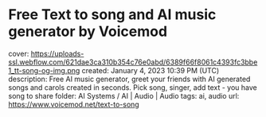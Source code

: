# Free Text to song and AI music generator by Voicemod

cover: https://uploads-ssl.webflow.com/621dae3ca310b354c76e0abd/6389f66f8061c4393fc3bbe1_tt-song-og-img.png
created: January 4, 2023 10:39 PM (UTC)
description: Free AI music generator, greet your friends with AI generated songs and carols created in seconds. Pick song, singer, add text - you have song to share
folder: AI Systems / AI | Audio | Audio
tags: ai, audio
url: https://www.voicemod.net/text-to-song